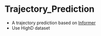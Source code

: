 # Trajectory_Prediction
* A trajectory prediction based on [Informer](https://github.com/zhouhaoyi/Informer2020)
* Use HighD dataset
